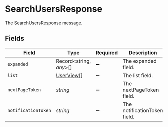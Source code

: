 # SearchUsersResponse

The SearchUsersResponse message.


## Fields

| Field                                         | Type                                          | Required                                      | Description                                   |
| --------------------------------------------- | --------------------------------------------- | --------------------------------------------- | --------------------------------------------- |
| `expanded`                                    | Record<string, *any*>[]                       | :heavy_minus_sign:                            | The expanded field.                           |
| `list`                                        | [UserView](../../models/shared/userview.md)[] | :heavy_minus_sign:                            | The list field.                               |
| `nextPageToken`                               | *string*                                      | :heavy_minus_sign:                            | The nextPageToken field.                      |
| `notificationToken`                           | *string*                                      | :heavy_minus_sign:                            | The notificationToken field.                  |